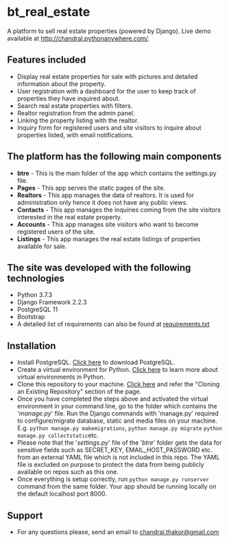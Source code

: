 # bt_real_estate
A platform to sell real estate properties (powered by Django). Live demo available at http://chandral.pythonanywhere.com/.

## Features included
 - Display real estate properties for sale with pictures and detailed information about the property.
 - User registration with a dashboard for the user to keep track of properties they have inquired about.
 - Search real estate properties with filters.
 - Realtor registration from the admin panel.
 - Linking the property listing with the realtor.
 - Inquiry form for registered users and site visitors to inquire about properties listed, with email notifications.
  
## The platform has the following main components
 - **btre** - This is the main folder of the app which contains the settings.py file.
 - **Pages** - This app serves the static pages of the site.
 -  **Realtors** - This app manages the data of realtors. It is used for administration only hence it does not have any public views.
 - **Contacts** - This app manages the inquiries coming from the site visitors interested in the real estate property.
 - **Accounts** - This app manages site visitors who want to become registered users of the site.
 - **Listings** - This app manages the real estate listings of properties available for sale.

## The site was developed with the following technologies
 - Python 3.7.3
 - Django Framework 2.2.3
 - PostgreSQL 11
 - Bootstrap
 - A detailed list of requirements can also be found at [requirements.txt](https://github.com/Chandral/bt_real_estate/blob/master/requirements.txt)

## Installation
 - Install PostgreSQL. [Click here](https://www.postgresql.org/download/) to download PostgreSQL.
 - Create a virtual environment for Python. [Click here](https://docs.python.org/3/tutorial/venv.html) to learn more about virtual environments in Python.
 - Clone this repository to your machine. [Click here](https://git-scm.com/book/en/v2/Git-Basics-Getting-a-Git-Repository) and refer the "Cloning an Existing Repository" section of the page.
 - Once you have completed the steps above and activated the virtual environment in your command line, go to the folder which contains the '*manage.py*' file. Run the Django commands with 'manage.py' required to configure/migrate database, static and media files on your machine. E.g. ```python manage.py makemigrations```, ```python manage.py migrate``` ```python manage.py collectstatic```etc.
 - Please note that the '*settings.py*' file of the '*btre*' folder gets the data for sensitive fields such as SECRET_KEY, EMAIL_HOST_PASSWORD etc. from an external YAML file which is not included in this repo. The YAML file is excluded on purpose to protect the data from being publicly available on repos such as this one.
 - Once everything is setup correctly, run ```python manage.py runserver``` command from the same folder. Your app should be running locally on the default localhost port 8000.

## Support
 - For any questions please, send an email to chandral.thakor@gmail.com
